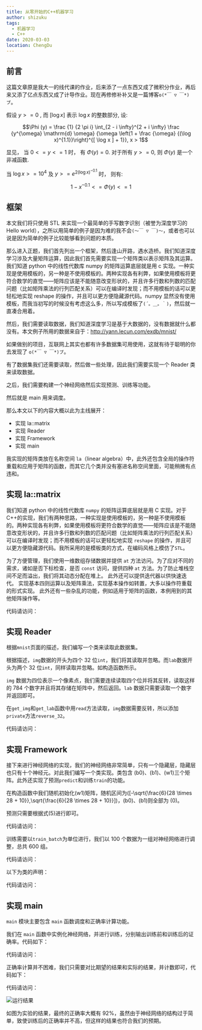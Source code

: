 ```yaml
---
title: 从零开始的C++机器学习
author: shizuku
tags:
  - 机器学习
  - C++
date: 2020-03-03
location: ChengDu
---
```


## 前言

这篇文章原是我大一的线代课的作业，后来添了一点东西又成了微积分作业，再后来又添了亿点东西又成了计导作业。现在再修修补补又是一篇博客`o(*￣ ▽ ￣*)ブ`。

假设 $y >= 0$ , 而 $[\log x]$ 表示 $\log x$ 的整数部分, 设:

$$\Phi (y) = \frac {1} {2 \pi i} \int_{2 - i \infty}^{2 + i \infty} \frac {y^{\omega} \mathrm{d} \omega} {\omega \left(1 + \frac {\omega} {(\log x)^{1.1}}\right)^{[ \log x ] + 1}}, x > 1$$

显见， 当 $0 <= y <= 1$ 时， 有 $\Phi(y) = 0$. 对于所有 $y >= 0$, 则 $\Phi(y)$ 是一个非减函数.

当 $\log x>= 10^4$ 及 $y>= e^{2{(\log x)}^{-0.1}}$ 时， 则有:

$$1 - x^{- 0.1} <= \Phi (y) <= 1$$

## 框架

本文我们将只使用 STL 来实现一个最简单的手写数字识别（被誉为深度学习的 Hello world），之所以用简单的例子是因为难的我不会`(～￣ ▽ ￣)～`，或者也可以说是因为简单的例子比较能够看到问题的本质。

那么进入正题，我们首先列出一个框架，然后逢山开路，遇水造桥。我们知道深度学习涉及大量矩阵运算，因此我们首先需要实现一个矩阵类以表示矩阵及其运算。我们知道 python 中的线性代数库 numpy 的矩阵运算底层就是用 c 实现。一种实现是使用模板的，另一种是不使用模板的。两种实现各有利弊，如果使用模板将更符合数学的直觉——矩阵应该是不能随意改变形状的，并且许多行数和列数的匹配问题（比如矩阵乘法的行列匹配关系）可以在编译时发现；而不用模板的话可以更轻松地实现 reshape 的操作，并且可以更方便隐藏源代码。numpy 显然没有使用模板，而我当初写的时候没有考虑这么多，所以写成模板了`(´。＿。｀)`，然后就一直凑合用着。

然后，我们需要读取数据，我们知道深度学习是基于大数据的，没有数据就什么都没有。本文例子所用的数据来自于：http://yann.lecun.com/exdb/mnist/

如果做别的项目，互联网上其实也都有许多数据集可用使用，这就有待于聪明的你去发现了 `o(*￣ ▽ ￣*)ブ`。

有了数据集我们还需要读取，然后做一些处理，因此我们需要实现一个 Reader 类来读取数据。

之后，我们需要构建一个神经网络然后实现预测、训练等功能。

然后就是 main 用来调度。

那么本文以下的内容大概以此为主线展开：

- 实现 la::matrix
- 实现 Reader
- 实现 Framework
- 实现 main

我实现的矩阵类放在名称空间 `la`（linear algebra）中，此外还包含全局的操作符重载和应用于矩阵的函数，而其它几个类并没有塞进名称空间里面，可能稍微有点违和。

## 实现 la::matrix

我们知道 python 中的线性代数库 `numpy` 的矩阵运算底层就是用 C 实现。对于 C++的实现，我们有两种思路，一种实现是使用模板的，另一种是不使用模板的。两种实现各有利弊，如果使用模板将更符合数学的直觉——矩阵应该是不能随意改变形状的，并且许多行数和列数的匹配问题（比如矩阵乘法的行列匹配关系）可以在编译时发现；而不用模板的话可以更轻松地实现 `reshape` 的操作，并且可以更方便隐藏源代码。我所采用的是模板类的方式，在编码风格上模仿了`STL`。

为了方便管理，我们使用一维数组存储数据并提供 `at` 方法访问。为了应对不同的需求，诸如是否下标检查，是否 `const` 访问，提供四种 `at` 方法。为了防止堆栈空间不足而溢出，我们将其动态分配在堆上。
此外还可以提供迭代器以供快速迭代。
实现基本四则运算以及矩阵乘法，实现基本操作如转置，大多以操作符重载的形式实现。
此外还有一些杂乱的功能，例如适用于矩阵的函数，本例用到的其他矩阵操作等。

代码请访问：

## 实现 Reader

根据`mnist`页面的描述，我们编写一个类来读取此数据集。

根据描述，`img`数据的开头为四个 32 位`int`，我们将其读取并忽略。而`lab`数据开头为两个 32 位`int`，同样读取并忽略。如构造函数所示。

`img` 数据为四位表示一个像素点，我们需要连续读取四个位并将其反转，读取这样的 784 个数字并且将其存储在矩阵中，然后返回。`lab` 数据只需要读取一个数字并返回即可。

在`get_img`和`get_lab`函数中用`read`方法读取，`img`数据需要反转，所以添加`private`方法`reverse_32`。

代码请访问：

## 实现 Framework

接下来进行神经网络的实现，我们的神经网络非常简单，只有一个隐藏层，隐藏层也只有十个神经元。对此我们编写一个类实现。类包含 \(b0\)、\(b1\)、\(w1\)三个矩阵。此外还实现了预测`predict`和训练`train`的功能。

在构造函数中我们随机初始化\(w1\)矩阵，随机区间为\([-\sqrt{\frac{6}{28 \times 28 + 10}},\sqrt{\frac{6}{28 \times 28 + 10}}]\)，\(b0\)、\(b1\)则全部为 \(0\)。

预测只需要根据式(5)进行即可。

代码请访问：

训练需要以`train_batch`为单位进行，我们以 100 个数据为一组对神经网络进行调整，总共 600 组。

代码请访问：

以下为类的声明：

代码请访问：

## 实现 main

`main` 模块主要包含 `main` 函数调度和正确率计算功能。

我们在 `main` 函数中实例化神经网络，并进行训练，分别输出训练前和训练后的证确率。代码如下：

代码请访问：

正确率计算并不困难，我们只需要对比期望的结果和实际的结果，并计数即可，代码如下：

代码请访问：

![运行结果](result.png)

如图为实验的结果，最终的正确率大概有 92%，虽然由于神经网络的结构过于简单，致使训练后的正确率并不高，但这样的结果也符合我们的预期。

